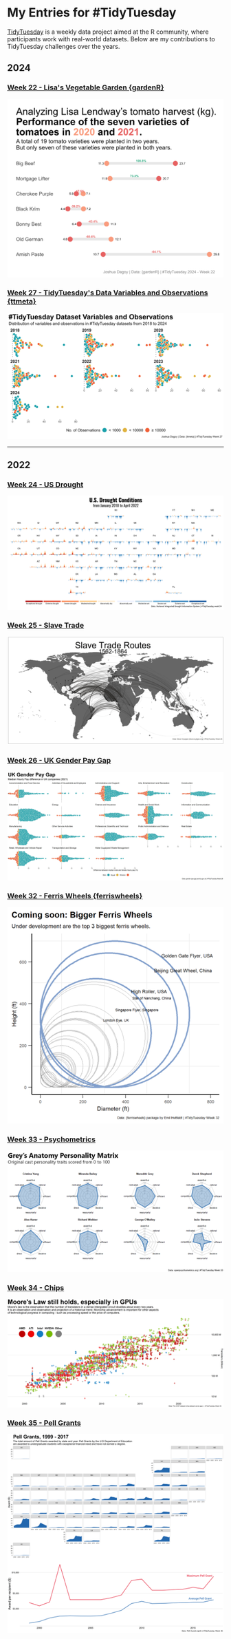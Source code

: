 # My Entries for #TidyTuesday
[TidyTuesday](https://github.com/rfordatascience/tidytuesday/tree/master) is a weekly data project aimed at the R community, where participants work with real-world datasets. Below are my contributions to TidyTuesday challenges over the years.

## 2024

### [Week 22 - Lisa's Vegetable Garden {gardenR}](./2024/Week%22/)
<img src="./2024/Week 22/Week22.png" alt="Lisa's Vegetable Garden">

### [Week 27 - TidyTuesday's Data Variables and Observations {ttmeta}](./2024/Week%27/)
<img src="./2024/Week 27/Week27.png" alt="TidyTuesday's Data Variables and Observations">

---

## 2022

### [Week 24 - US Drought](./2022/Week24/)
<img src="./2022/Week24/TidyTuesday_2022_Week24.png" alt="US Drought Conditions">

### [Week 25 - Slave Trade](./2022/Week25/)
<img src="./2022/Week25/SlaveTrade.jpeg" alt="Slave Trade">

### [Week 26 - UK Gender Pay Gap](./2022/Week26/)
<img src="./2022/Week26/UKGenderPayGap.jpeg" alt="UK Gender Pay Gap">

### [Week 32 - Ferris Wheels {ferriswheels}](./2022/Week32/)
<img src="./2022/Week32/FerrisWheels.png" alt="Ferris Wheels">

### [Week 33 - Psychometrics](./2022/Week33/)
<img src="./2022/Week33/Week33.png" alt="Psychometrics">

### [Week 34 - Chips](./2022/Week34/)
<img src="./2022/Week34/Week34.png" alt="Chips">

### [Week 35 - Pell Grants](./2022/Week35/)
<img src="./2022/Week35/pellgrants-resize.png" alt="Pell Grants">